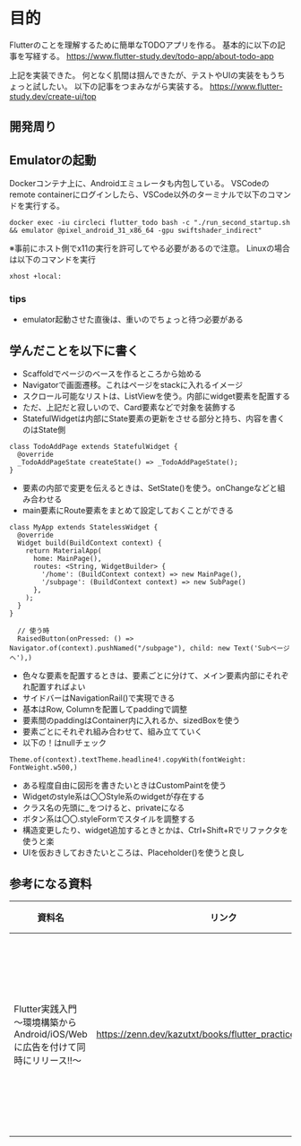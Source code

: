 # 目的
Flutterのことを理解するために簡単なTODOアプリを作る。
基本的に以下の記事を写経する。
https://www.flutter-study.dev/todo-app/about-todo-app

上記を実装できた。
何となく肌間は掴んできたが、テストやUIの実装をもうちょっと試したい。
以下の記事をつまみながら実装する。
https://www.flutter-study.dev/create-ui/top


## 開発周り
## Emulatorの起動
Dockerコンテナ上に、Androidエミュレータも内包している。
VSCodeのremote containerにログインしたら、VSCode以外のターミナルで以下のコマンドを実行する。
```
docker exec -iu circleci flutter_todo bash -c "./run_second_startup.sh && emulator @pixel_android_31_x86_64 -gpu swiftshader_indirect" 
```

※事前にホスト側でx11の実行を許可してやる必要があるので注意。
Linuxの場合は以下のコマンドを実行
```
xhost +local:
```

### tips
- emulator起動させた直後は、重いのでちょっと待つ必要がある

## 学んだことを以下に書く
- Scaffoldでページのベースを作るところから始める
- Navigatorで画面遷移。これはページをstackに入れるイメージ
- スクロール可能なリストは、ListViewを使う。内部にwidget要素を配置する
- ただ、上記だと寂しいので、Card要素などで対象を装飾する
- StatefulWidgetは内部にState要素の更新をさせる部分と持ち、内容を書くのはState側
```
class TodoAddPage extends StatefulWidget {
  @override
  _TodoAddPageState createState() => _TodoAddPageState();
}
```
- 要素の内部で変更を伝えるときは、SetState()を使う。onChangeなどと組み合わせる
- main要素にRoute要素をまとめて設定しておくことができる
```
class MyApp extends StatelessWidget {
  @override
  Widget build(BuildContext context) {
    return MaterialApp(
      home: MainPage(),
      routes: <String, WidgetBuilder> {
        '/home': (BuildContext context) => new MainPage(),
        '/subpage': (BuildContext context) => new SubPage()
      },
    );
  }
}

  // 使う時 
  RaisedButton(onPressed: () => Navigator.of(context).pushNamed("/subpage"), child: new Text('Subページへ'),)
```
- 色々な要素を配置するときは、要素ごとに分けて、メイン要素内部にそれぞれ配置すればよい
- サイドバーはNavigationRail()で実現できる
- 基本はRow, Columnを配置してpaddingで調整
- 要素間のpaddingはContainer内に入れるか、sizedBoxを使う
- 要素ごとにそれぞれ組み合わせて、組み立てていく
- 以下の！はnullチェック
```
Theme.of(context).textTheme.headline4!.copyWith(fontWeight: FontWeight.w500,)
```
- ある程度自由に図形を書きたいときはCustomPaintを使う
- Widgetのstyle系は〇〇Style系のwidgetが存在する
- クラス名の先頭に_をつけると、privateになる
- ボタン系は〇〇.styleFormでスタイルを調整する
- 構造変更したり、widget追加するときとかは、Ctrl+Shift+Rでリファクタを使うと楽
- UIを仮おきしておきたいところは、Placeholder()を使うと良し


## 参考になる資料

|資料名|リンク|コメント|
|--|--|--|
|Flutter実践入門 ～環境構築からAndroid/iOS/Webに広告を付けて同時にリリース!!～|https://zenn.dev/kazutxt/books/flutter_practice_introduction| Dartの基本からFlutterでデプロイするまでを包括的に書いてあってわかりやすい。初心者向け　|
